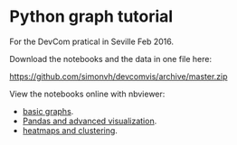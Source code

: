 # Python graph tutorial

For the DevCom pratical in Seville Feb 2016.

Download the notebooks and the data in one file here:

https://github.com/simonvh/devcomvis/archive/master.zip

View the notebooks online with nbviewer:

* [basic graphs](http://nbviewer.jupyter.org/github/simonvh/devcomvis/blob/master/graphs_in_python.ipynb).
* [Pandas and advanced visualization](http://nbviewer.jupyter.org/github/simonvh/devcomvis/blob/master/advanced_visualization.ipynb).
* [heatmaps and clustering](http://nbviewer.jupyter.org/github/simonvh/devcomvis/blob/master/heatmaps_and_clustering.ipynb).
